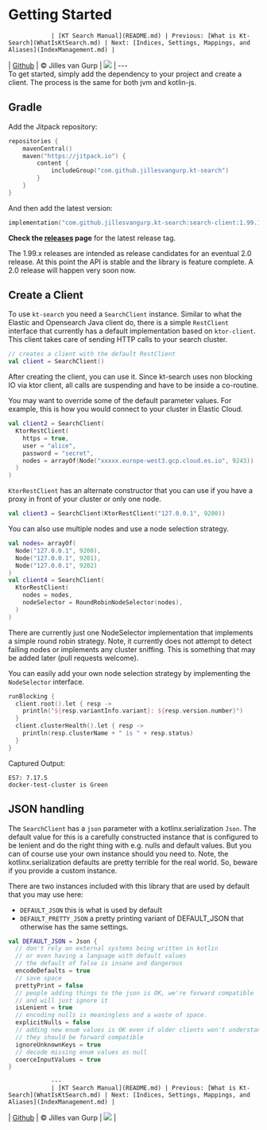# Getting Started 

                | [KT Search Manual](README.md) | Previous: [What is Kt-Search](WhatIsKtSearch.md) | Next: [Indices, Settings, Mappings, and Aliases](IndexManagement.md) |
| [Github](https://github.com/jillesvangurp/kt-search) | &copy; Jilles van Gurp | [![](https://jitpack.io/v/jillesvangurp/kt-search.svg)](https://jitpack.io/#jillesvangurp/kt-search) |
                ---                
                To get started, simply add the dependency to your project and create a client. 
The process is the same for both jvm and kotlin-js.

## Gradle

Add the Jitpack repository:

```kotlin
repositories {
    mavenCentral()
    maven("https://jitpack.io") {
        content {
            includeGroup("com.github.jillesvangurp.kt-search")
        }
    }
}
```

And then add the latest version:

```kotlin
implementation("com.github.jillesvangurp.kt-search:search-client:1.99.18")
```

**Check the [releases](https://github.com/jillesvangurp/kt-search/releases) page** for the latest release tag.

The 1.99.x releases are intended as release candidates for an eventual 2.0 release. At this point the API is stable and the library is feature complete. A 2.0 release will happen very soon now.

## Create a Client

To use `kt-search` you need a `SearchClient` instance. Similar to what the Elastic and Opensearch Java client do, there is a
simple `RestClient` interface that currently has a default implementation based on `ktor-client`. This client
takes care of sending HTTP calls to your search cluster.

```kotlin
// creates a client with the default RestClient
val client = SearchClient()
```

After creating the client, you can use it. Since kt-search uses non blocking IO via ktor client, all 
calls are suspending and have to be inside a co-routine.

You may want to override some of the default parameter values. For example, this is how you would
connect to your cluster in Elastic Cloud.

```kotlin
val client2 = SearchClient(
  KtorRestClient(
    https = true,
    user = "alice",
    password = "secret",
    nodes = arrayOf(Node("xxxxx.europe-west3.gcp.cloud.es.io", 9243))
  )
)
```

`KtorRestClient` has an alternate constructor that you can use if
 you have a proxy in front of your cluster or only one node.

```kotlin
val client3 = SearchClient(KtorRestClient("127.0.0.1", 9200))
```

You can also use multiple nodes and use a node selection strategy.

```kotlin
val nodes= arrayOf(
  Node("127.0.0.1", 9200),
  Node("127.0.0.1", 9201),
  Node("127.0.0.1", 9202)
)
val client4 = SearchClient(
  KtorRestClient(
    nodes = nodes,
    nodeSelector = RoundRobinNodeSelector(nodes),
  )
)
```

There are currently just one NodeSelector implementation that implements a simple round robin
strategy. Note, it currently does not attempt to detect failing nodes or implements any cluster 
sniffing. This is something that may be added later (pull requests welcome). 

You can easily add your own node selection strategy by implementing the `NodeSelector` interface.

```kotlin
runBlocking {
  client.root().let { resp ->
    println("${resp.variantInfo.variant}: ${resp.version.number}")
  }
  client.clusterHealth().let { resp ->
    println(resp.clusterName + " is " + resp.status)
  }
}
```

Captured Output:

```
ES7: 7.17.5
docker-test-cluster is Green

```

## JSON handling

The `SearchClient` has a `json` parameter with a kotlinx.serialization `Json`.
The default value for this is a carefully constructed instance that is configured
to be lenient and do the right thing with e.g. nulls and default values. But you 
can of course use your own instance should you need to. Note, the kotlinx.serialization defaults are pretty 
terrible for the real world. So, beware if you provide a custom instance.
           
There are two instances included with this library that are used by default that you may use here:

- `DEFAULT_JSON` this is what is used by default
- `DEFAULT_PRETTY_JSON` a pretty printing variant of DEFAULT_JSON that otherwise has the same settings.

```kotlin
val DEFAULT_JSON = Json {
  // don't rely on external systems being written in kotlin
  // or even having a language with default values
  // the default of false is insane and dangerous
  encodeDefaults = true
  // save space
  prettyPrint = false
  // people adding things to the json is OK, we're forward compatible
  // and will just ignore it
  isLenient = true
  // encoding nulls is meaningless and a waste of space.
  explicitNulls = false
  // adding new enum values is OK even if older clients won't understand it
  // they should be forward compatible
  ignoreUnknownKeys = true
  // decode missing enum values as null
  coerceInputValues = true
}
```


                ---
                | [KT Search Manual](README.md) | Previous: [What is Kt-Search](WhatIsKtSearch.md) | Next: [Indices, Settings, Mappings, and Aliases](IndexManagement.md) |
| [Github](https://github.com/jillesvangurp/kt-search) | &copy; Jilles van Gurp | [![](https://jitpack.io/v/jillesvangurp/kt-search.svg)](https://jitpack.io/#jillesvangurp/kt-search) |